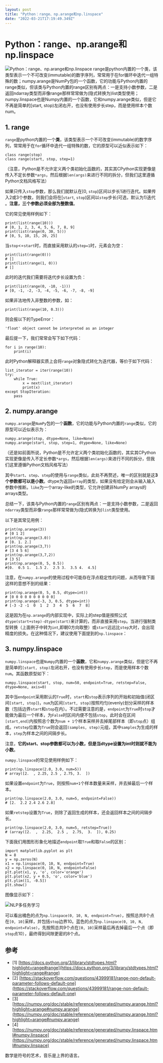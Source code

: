 ```yaml
---
layout: post
title: "Python：range、np.arange和np.linspace"
date: "2022-03-21T17:19:49.349Z"
---
```

Python：range、np.arange和np.linspace
==================================

![Python：range、np.arange和np.linspace](https://img2022.cnblogs.com/blog/1784958/202203/1784958-20220321222045419-596956390.png) range是python内置的一个类，该类型表示一个不可改变(immutable)的数字序列，常常用于在for循环中迭代一组特殊的数；numpy.arange是NumPy包的一个函数，它的功能与Python内置的range类似，但该类与Python内置的range区别有两点：一是支持小数参数，二是返回ndarray类型而非像range那样常常做为(隐式转换为)list类型使用；numpy.linspace也是Numpy内置的一个函数，它和numpy.arange类似，但是它不再是简单的\[start, stop)左闭右开，也没有使用步长step，而是使用样本个数num。

1\. range
---------

`range`是python内置的一个**类**，该类型表示一个不可改变(immutable)的数字序列，常常用于在`for`循环中迭代一组特殊的数，它的原型可以近似表示如下：

    class range(stop)
    class range(start, stop, step=1)
    

（注意，Python是不允许定义两个类初始化函数的，其实其CPython实现更像是传入不定长参数`*args`，然后根据`len(args)`来进行不同的拆分，但我们这里遵循Python文档风格写法）

如果只传入`stop`参数，那么我们就默认在\[0, `stop`)区间以步长1进行迭代。如果传入2或3个参数，则我们会将在\[`start`, `stop`)区间以`step`步长(可选，默认为1)迭代 。**注意，三个参数必须全部为整数值**。

它的常见使用样例如下：

    print(list(range(10)))
    # [0, 1, 2, 3, 4, 5, 6, 7, 8, 9]
    print(list(range(0, 30, 5)))
    # [0, 5, 10, 15, 20, 25]
    

当`stop`<=`start`时，而直接采用默认的`step=1`时，元素会为空：

    print(list(range(0)))
    # []
    print(list(range(1, 0)))
    # []
    

此时的迭代我们需要将迭代步长设置为负：

    print(list(range(0, -10, -1)))
    # [0, -1, -2, -3, -4, -5, -6, -7, -8, -9]
    

如果非法地传入非整数的参数，如：

    print(list(range(10, 0.3)))
    

则会报以下的TypeError：

    'float' object cannot be interpreted as an integer
    

最后提一下，我们常常会写下如下代码：

    for i in range(10):
        print(i)
    

此时Python解释器实质上会将`range`对象隐式转化为迭代器，等价于如下代码：

    list_iterator = iter(range(10))
    try:
        while True:
            x = next(list_iterator)
            print(x)
    except StopIteration:
        pass
    

2\. numpy.arange
----------------

`numpy.arange`是`NumPy`包的一个**函数**，它的功能与Python内置的`range`类似，它的原型可以近似表示为：

    numpy.arange(stop, dtype=None, like=None)
    numpy.arange(start, stop, step=1, dtype=None, like=None)
    

（还是如前面所说，Python是不允许定义两个类初始化函数的，其实其CPython实现更像是传入不定长参数`*args`，然后根据`len(args)`来进行不同的拆分，但我们这里遵循Python文档风格写法）

其中`start`、`step`、`step`的使用与`range`类似，此处不再赘述，唯一的区别就是这**3个参数都可以是小数**。dtype为返回`array`的类型，如果没有给定则会从输入输入参数中推断。`like`为一个array-like的类型，它允许创建非NumPy arrays的arrays类型。

总结一下，该类与Python内置的`range`区别有两点：一是支持小数参数，二是返回`ndarray`类型而非像`range`那样常常做为(隐式转换为)`list`类型使用。

以下是其常见用例：

    print(np.arange(3))
    # [0 1 2]
    print(np.arange(3.0))
    # [0. 1. 2.]
    print(np.arange(3,7))
    # [3 4 5 6]
    print(np.arange(3,7,2))
    # [3 5]
    print(np.arange(0, 5, 0.5))
    #[0.  0.5 1.  1.5 2.  2.5 3.  3.5 4.  4.5]
    

注意，在`numpy.arange`的使用过程中可能存在浮点稳定性的问题，从而导致下面这样的意想不到的结果：

    print(np.arange(0, 5, 0.5, dtype=int))
    # [0 0 0 0 0 0 0 0 0 0]
    print(np.arange(-3, 3, 0.5, dtype=int))
    # [-3 -2 -1  0  1  2  3  4  5  6  7  8]
    

这是因为在`np.arange`的内部实现中，实际上的step值是按照公式`dtype(start+step)-dtype(start)`来计算的，而非直接采用`step`。当进行强制类型转换（上面例子中转为`int`,即朝0方向取整）或`start`远远比`step`大时，会出现精度的损失。在这种情况下，建议使用下面提到的`np.linspace`：

3\. numpy.linspace
------------------

`numpy.linspace`也是`Numpy`内置的一个**函数**，它和`numpy.arange`类似，但是它不再是简单的`[start, stop)`左闭右开，也没有使用步长`step`，而是使用样本个数`num`。其函数原型如下：

    numpy.linspace(start, stop, num=50, endpoint=True, retstep=False, dtype=None, axis=0)
    

其中当`endpoint`采用默认的`True`时，`start`和`stop`表示序列的开始和初始值(闭区间`[start, stop]`)，`num`为区间`[start, stop]`按照均匀(evenly)划分采样的样本数（包括边界`start`和`stop`在内）。不过需要注意的是，`endpoint`为`True`时`stop`才能做为最后一个样本，为`False`时区间内便不包括`stop`，此时会在区间`[start,end]`内按照总个数为`num + 1`个样本采样并去掉尾部样本（即`stop`点）组成。`retstep`位置为`True`则会返回`(samples, step)`元组，其中`samples`为生成的样本，`step`为样本之间的间隔步长。

注意，**它的start、stop参数都可以为小数，但是当dtype设置为int时则就不能为小数**。

`numpy.linspace`的常见使用样例如下：

    print(np.linspace(2.0, 3.0, num=5))
    # array([2.  , 2.25, 2.5 , 2.75, 3.  ])
    

如果设置`endpoint`为`True`，则按照`num+1`个样本数量来采样，并去掉最后一个样本。

    print(np.linspace(2.0, 3.0, num=5, endpoint=False))
    # [2.  2.2 2.4 2.6 2.8]
    

如果`retstep`设置为`True`，则除了返回生成的样本，还会返回样本之间的间隔步长。

    print(np.linspace(2.0, 3.0, num=5, retstep=True))
    # (array([2.  ,  2.25,  2.5 ,  2.75,  3.  ]), 0.25)
    

下面我们用图形形象化地描述`endpoint`取`True`和取`False`的区别：

    import matplotlib.pyplot as plt
    N = 8
    y = np.zeros(N)
    x1 = np.linspace(0, 10, N, endpoint=True)
    x2 = np.linspace(0, 10, N, endpoint=False)
    plt.plot(x1, y, 'o', color='orange')
    plt.plot(x2, y + 0.5, 'o', color='blue')
    plt.ylim([1, -0.5])
    plt.show()
    

图像显示如下：

![NLP多任务学习](https://images.cnblogs.com/cnblogs_com/blogs/538207/galleries/2102214/o_220321141259_np.linspace-endpoint%E5%8F%82%E6%95%B0%E9%80%89%E6%8B%A9.png)

可以看出橘色的点为`np.linspace(0, 10, N, endpoint=True)`，按照总共8个点在`[0, 10]`采样，并包括`stop`边界10。蓝色的点为`np.linspace(0, 10, N, endpoint=False)`，先按照总共9个点在`[0, 10]`采样最后再去掉最后一个点（即`stop`点10），最终得到间隙更密的8个点。

参考
--

*   \[1\] [https://docs.python.org/3/library/stdtypes.html?highlight=range#range](https://docs.python.org/3/library/stdtypes.html?highlight=range#range)
*   \[2\] [https://stackoverflow.com/questions/43999181/range-non-default-parameter-follows-default-one](https://stackoverflow.com/questions/43999181/range-non-default-parameter-follows-default-one)
*   \[3\] [https://numpy.org/doc/stable/reference/generated/numpy.arange.html?highlight=arange#numpy.arange](https://numpy.org/doc/stable/reference/generated/numpy.arange.html?highlight=arange#numpy.arange)
*   \[4\] [https://numpy.org/doc/stable/reference/generated/numpy.linspace.html#numpy.linspace](https://numpy.org/doc/stable/reference/generated/numpy.linspace.html#numpy.linspace)

数学是符号的艺术，音乐是上界的语言。